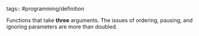 tags:: #programming/definition

Functions that take **three** arguments. The issues of ordering, pausing, and ignoring parameters are more than doubled.
